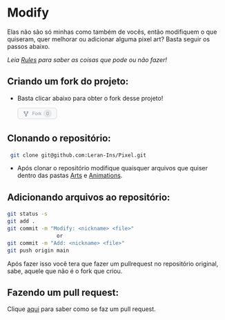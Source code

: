 
# Modify
Elas não são só minhas como também de vocês, então modifiquem o que quiseram, quer melhorar ou adicionar alguma pixel art? Basta seguir os passos abaixo.

*Leia [Rules](RULES.md) para saber as coisas que pode ou não fazer!*

## Criando um fork do projeto:
* Basta clicar abaixo para obter o fork desse projeto!

	[![Get fork](assets/get-fork.png)](https://github.com/Leran-Ins/Pixel/fork)

## Clonando o repositório:
```bash
 git clone git@github.com:Leran-Ins/Pixel.git
```
 
* Após clonar o repositório modifique quaisquer arquivos que quiser dentro das pastas [Arts](https://www.github.com/Leran-Ins/Pixel/tree/arts) e [Animations](https://github.com/Leran-Ins/Pixel/tree/animations).

## Adicionando arquivos ao repositório:
```bash
git status -s
git add .
git commit -m "Modify: <nickname> <file>"
				or
git commit -m "Add: <nickname> <file>"
git push origin main
```
Após fazer isso você tera que fazer um pullrequest no repositório original, sabe, aquele que não é o fork que criou.

## Fazendo um pull request:
Clique [aqui](https://docs.github.com/pt/pull-requests/collaborating-with-pull-requests/proposing-changes-to-your-work-with-pull-requests/creating-a-pull-request) para saber como se faz um pull request.